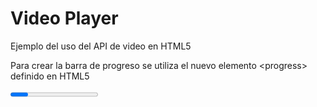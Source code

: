 # Video Player #

Ejemplo del uso del API de video en HTML5

Para crear la barra de progreso se utiliza el nuevo elemento \<progress> definido en HTML5

<progress>